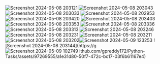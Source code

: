![Screenshot 2024-05-08 203121](https://github.com/gpreddy172/Python-Tasks/assets/97269555/493d8d5f-e4eb-4c85-8d11-7efc6e275653)
![Screenshot 2024-05-08 203043](https://github.com/gpreddy172/Python-Tasks/assets/97269555/5452195a-950c-47d8-b0cd-fe56559a0cc4)
![Screenshot 2024-05-08 203033](https://github.com/gpreddy172/Python-Tasks/assets/97269555/b17083da-930d-466d-855e-4caacc55c998)
![Screenshot 2024-05-08 202953](https://github.com/gpreddy172/Python-Tasks/assets/97269555/120eb0da-d41e-4a11-8c70-8f4da23e7bf4)
![Screenshot 2024-05-08 203420](https://github.com/gpreddy172/Python-Tasks/assets/97269555/efc1ce3c-6c0b-455f-b320-df2735a1e1d7)
![Screenshot 2024-05-08 203403](https://github.com/gpreddy172/Python-Tasks/assets/97269555/0bc132f3-b014-4999-9110-1b712cb59290)
![Screenshot 2024-05-08 203353](https://github.com/gpreddy172/Python-Tasks/assets/97269555/603bef62-9eb8-43db-9c9c-3731c9415115)
![Screenshot 2024-05-08 203336](https://github.com/gpreddy172/Python-Tasks/assets/97269555/7840dbe1-66c9-4925-ac9b-78dd735754dd)
![Screenshot 2024-05-08 203313](https://github.com/gpreddy172/Python-Tasks/assets/97269555/28c6edba-777f-4df1-b35f-ccbe73c060ca)
![Screenshot 2024-05-08 203246](https://github.com/gpreddy172/Python-Tasks/assets/97269555/84bcf471-4b8e-4090-9233-08c04aa01e4c)
![Screenshot 2024-05-08 203231](https://github.com/gpreddy172/Python-Tasks/assets/97269555/48cfacb3-89ac-445e-bc94-8c0dbec46947)
![Screenshot 2024-05-08 203211](https://github.com/gpreddy172/Python-Tasks/assets/97269555/aeb5715c-3cbc-406b-be31-8a284739181f)
![Screenshot 2024-05-08 203202](https://github.com/gpreddy172/Python-Tasks/assets/97269555/55a776e0-6ac3-410a-8407-fdf8fd733c08)![Screenshot 2024-05-09 123253](https://github.com/gpreddy172/Python-Tasks/assets/97269555/0df4e7cd-67f4-483b-9e7d-e9c4a700598c)
![Screenshot 2024-05-08 203144](https://g![Screenshot 2024-05-09 102749](https://github.com/gpreddy172/Python-Tasks/assets/97269555/4d94416c-87c4-4f3f-8251-801c129887c2)
ithub.com/gpreddy172/Python-Tasks/assets/97269555/a1e31d80-50f7-472c-bc17-03f6b61167e4)
